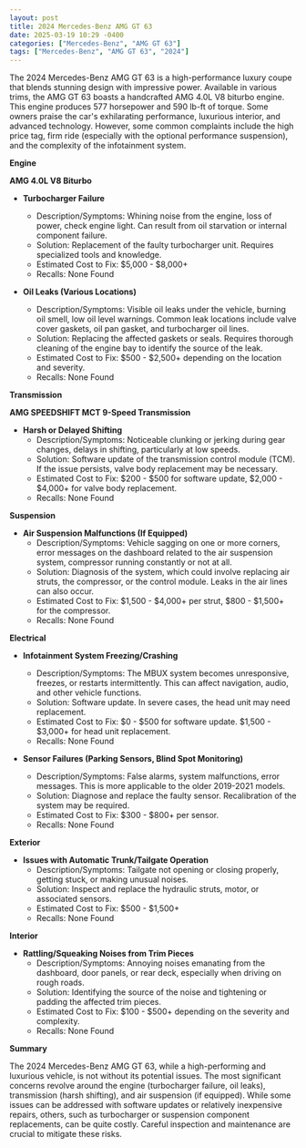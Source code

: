```yaml
---
layout: post
title: 2024 Mercedes-Benz AMG GT 63
date: 2025-03-19 10:29 -0400
categories: ["Mercedes-Benz", "AMG GT 63"]
tags: ["Mercedes-Benz", "AMG GT 63", "2024"]
---
```

The 2024 Mercedes-Benz AMG GT 63 is a high-performance luxury coupe that blends stunning design with impressive power. Available in various trims, the AMG GT 63 boasts a handcrafted AMG 4.0L V8 biturbo engine. This engine produces 577 horsepower and 590 lb-ft of torque. Some owners praise the car's exhilarating performance, luxurious interior, and advanced technology. However, some common complaints include the high price tag, firm ride (especially with the optional performance suspension), and the complexity of the infotainment system.

**Engine**

**AMG 4.0L V8 Biturbo**

*   **Turbocharger Failure**
    *   Description/Symptoms: Whining noise from the engine, loss of power, check engine light. Can result from oil starvation or internal component failure.
    *   Solution: Replacement of the faulty turbocharger unit. Requires specialized tools and knowledge.
    *   Estimated Cost to Fix: $5,000 - $8,000+
    *   Recalls: None Found

*   **Oil Leaks (Various Locations)**
    *   Description/Symptoms: Visible oil leaks under the vehicle, burning oil smell, low oil level warnings. Common leak locations include valve cover gaskets, oil pan gasket, and turbocharger oil lines.
    *   Solution: Replacing the affected gaskets or seals. Requires thorough cleaning of the engine bay to identify the source of the leak.
    *   Estimated Cost to Fix: $500 - $2,500+ depending on the location and severity.
    *   Recalls: None Found

**Transmission**

**AMG SPEEDSHIFT MCT 9-Speed Transmission**

*   **Harsh or Delayed Shifting**
    *   Description/Symptoms: Noticeable clunking or jerking during gear changes, delays in shifting, particularly at low speeds.
    *   Solution: Software update of the transmission control module (TCM). If the issue persists, valve body replacement may be necessary.
    *   Estimated Cost to Fix: $200 - $500 for software update, $2,000 - $4,000+ for valve body replacement.
    *   Recalls: None Found

**Suspension**

*   **Air Suspension Malfunctions (If Equipped)**
    *   Description/Symptoms: Vehicle sagging on one or more corners, error messages on the dashboard related to the air suspension system, compressor running constantly or not at all.
    *   Solution: Diagnosis of the system, which could involve replacing air struts, the compressor, or the control module. Leaks in the air lines can also occur.
    *   Estimated Cost to Fix: $1,500 - $4,000+ per strut, $800 - $1,500+ for the compressor.
    *   Recalls: None Found

**Electrical**

*   **Infotainment System Freezing/Crashing**
    *   Description/Symptoms: The MBUX system becomes unresponsive, freezes, or restarts intermittently. This can affect navigation, audio, and other vehicle functions.
    *   Solution: Software update. In severe cases, the head unit may need replacement.
    *   Estimated Cost to Fix: $0 - $500 for software update. $1,500 - $3,000+ for head unit replacement.
    *   Recalls: None Found

*   **Sensor Failures (Parking Sensors, Blind Spot Monitoring)**
    *   Description/Symptoms: False alarms, system malfunctions, error messages. This is more applicable to the older 2019-2021 models.
    *   Solution: Diagnose and replace the faulty sensor. Recalibration of the system may be required.
    *   Estimated Cost to Fix: $300 - $800+ per sensor.
    *   Recalls: None Found

**Exterior**

*   **Issues with Automatic Trunk/Tailgate Operation**
    *   Description/Symptoms: Tailgate not opening or closing properly, getting stuck, or making unusual noises.
    *   Solution: Inspect and replace the hydraulic struts, motor, or associated sensors.
    *   Estimated Cost to Fix: $500 - $1,500+
    *   Recalls: None Found

**Interior**

*   **Rattling/Squeaking Noises from Trim Pieces**
    *   Description/Symptoms: Annoying noises emanating from the dashboard, door panels, or rear deck, especially when driving on rough roads.
    *   Solution: Identifying the source of the noise and tightening or padding the affected trim pieces.
    *   Estimated Cost to Fix: $100 - $500+ depending on the severity and complexity.
    *   Recalls: None Found

**Summary**

The 2024 Mercedes-Benz AMG GT 63, while a high-performing and luxurious vehicle, is not without its potential issues. The most significant concerns revolve around the engine (turbocharger failure, oil leaks), transmission (harsh shifting), and air suspension (if equipped). While some issues can be addressed with software updates or relatively inexpensive repairs, others, such as turbocharger or suspension component replacements, can be quite costly. Careful inspection and maintenance are crucial to mitigate these risks.

